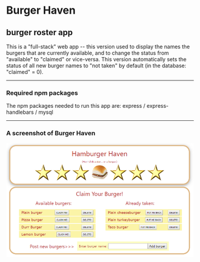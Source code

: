 # Burger Haven
## burger roster app
This is a "full-stack" web app -- this version used to display the names the burgers that are currently available, and to change the status from "available" to "claimed" or vice-versa.  This version automatically sets the status of all new burger names to "not taken" by default (in the database: "claimed" = 0).

----------------------------------------------------

### Required npm packages
The npm packages needed to run this app are: express / express-handlebars / mysql

-----------------------------------------------------

### A screenshot of Burger Haven

![burger haven display](BurgerHavenCapture.png)